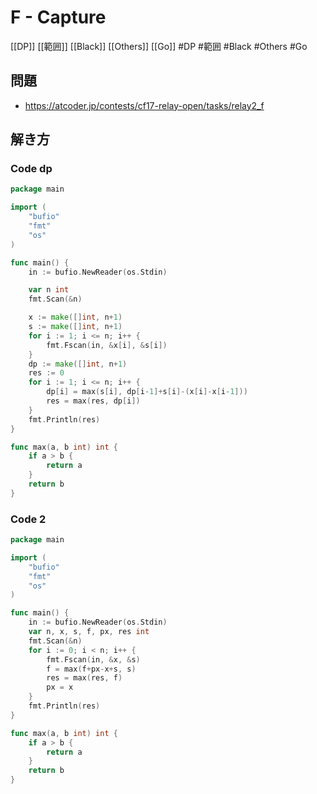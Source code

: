 # F - Capture
[[DP]] [[範囲]] [[Black]] [[Others]] [[Go]]
#DP #範囲 #Black #Others #Go 

## 問題
- https://atcoder.jp/contests/cf17-relay-open/tasks/relay2_f

## 解き方
### Code dp
```go
package main

import (
	"bufio"
	"fmt"
	"os"
)

func main() {
	in := bufio.NewReader(os.Stdin)

	var n int
	fmt.Scan(&n)

	x := make([]int, n+1)
	s := make([]int, n+1)
	for i := 1; i <= n; i++ {
		fmt.Fscan(in, &x[i], &s[i])
	}
	dp := make([]int, n+1)
	res := 0
	for i := 1; i <= n; i++ {
		dp[i] = max(s[i], dp[i-1]+s[i]-(x[i]-x[i-1]))
		res = max(res, dp[i])
	}
	fmt.Println(res)
}

func max(a, b int) int {
	if a > b {
		return a
	}
	return b
}
```

### Code 2
```go
package main

import (
	"bufio"
	"fmt"
	"os"
)

func main() {
	in := bufio.NewReader(os.Stdin)
	var n, x, s, f, px, res int
	fmt.Scan(&n)
	for i := 0; i < n; i++ {
		fmt.Fscan(in, &x, &s)
		f = max(f+px-x+s, s)
		res = max(res, f)
		px = x
	}
	fmt.Println(res)
}

func max(a, b int) int {
	if a > b {
		return a
	}
	return b
}
```
